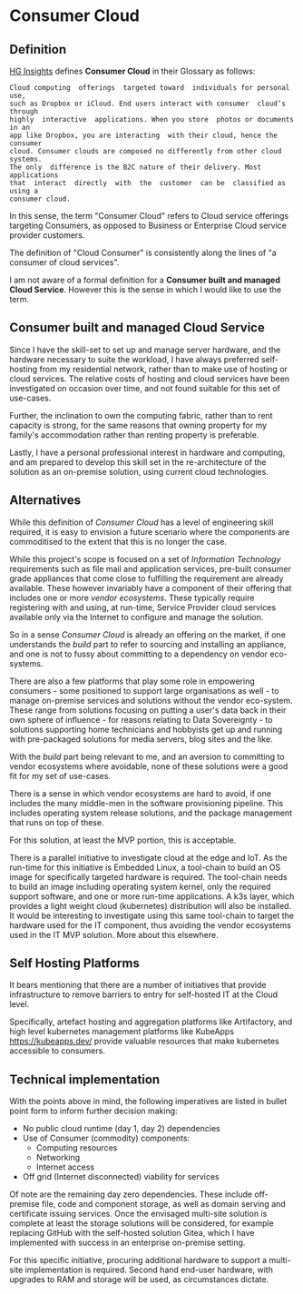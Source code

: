 # Consumer Cloud

## Definition

[HG Insights](https://hginsights.com/) defines **Consumer Cloud** in their Glossary as follows:

```text
Cloud computing  offerings  targeted toward  individuals for personal use, 
such as Dropbox or iCloud. End users interact with consumer  cloud’s through 
highly  interactive  applications. When you store  photos or documents in an
app like Dropbox, you are interacting  with their cloud, hence the  consumer
cloud. Consumer clouds are composed no differently from other cloud systems.
The only  difference is the B2C nature of their delivery. Most  applications
that  interact  directly  with  the  customer  can be  classified as using a 
consumer cloud.
```

In this sense, the term "Consumer Cloud" refers to Cloud service offerings targeting Consumers, as opposed to Business or Enterprise Cloud service provider customers.

The definition of "Cloud Consumer" is consistently along the lines of "a consumer of cloud services".

I am not aware of a formal definition for a **Consumer built and managed Cloud Service**. However this is the sense in which I would like to use the term.

## Consumer built and managed Cloud Service

Since I have the skill-set to set up and manage server hardware, and the hardware necessary to suite the workload, I have always preferred self-hosting from my residential network, rather than to make use of hosting or cloud services. The relative costs of hosting and cloud services have been investigated on occasion over time, and not found suitable for this set of use-cases.

Further, the inclination to own the computing fabric, rather than to rent capacity is strong, for the same reasons that owning property for my family's accommodation rather than renting property is preferable.

Lastly, I have a personal professional interest in hardware and computing, and am prepared to develop this skill set in the re-architecture of the solution as an on-premise solution, using current cloud technologies.

## Alternatives

While this definition of *Consumer Cloud* has a level of engineering skill required, it is easy to envision a future scenario where the components are commoditised to the extent that this is no longer the case.

While this project's scope is focused on a set of *Information Technology* requirements such as file mail and application services, pre-built consumer grade appliances that come close to fulfilling the requirement are already available. These however invariably have a component of their offering that includes one or more *vendor ecosystems*. These typically require registering with and using, at run-time, Service Provider cloud services available only via the Internet to configure and manage the solution.

So in a sense *Consumer Cloud* is already an offering on the market, if one understands the *build* part to refer to sourcing and installing an appliance, and one is not to fussy about committing to a dependency on vendor eco-systems.

There are also a few platforms that play some role in empowering consumers - some positioned to support large organisations as well - to manage on-premise services and solutions without the vendor eco-system. These range from solutions focusing on putting a user's data back in their own sphere of influence - for reasons relating to Data Sovereignty - to solutions supporting home technicians and hobbyists get up and running with pre-packaged solutions for media servers, blog sites and the like.

With the *build* part being relevant to me, and an aversion to committing to vendor ecosystems where avoidable, none of these solutions were a good fit for my set of use-cases.

There is a sense in which vendor ecosystems are hard to avoid, if one includes the many middle-men in the software provisioning pipeline. This includes operating system release solutions, and the package management that runs on top of these.

For this solution, at least the MVP portion, this is acceptable.

There is a parallel initiative to investigate cloud at the edge and IoT. As the run-time for this initiative is Embedded Linux, a tool-chain to build an OS image for specifically targeted hardware is required. The tool-chain needs to build an image including operating system kernel, only the required support software, and one or more run-time applications. A k3s layer, which provides a light weight cloud (kubernetes) distribution will also be installed. It would be interesting to investigate using this same tool-chain to target the hardware used for the IT component, thus avoiding the vendor ecosystems used in the IT MVP solution. More about this elsewhere.

## Self Hosting Platforms

It bears mentioning that there are a number of initiatives that provide infrastructure to remove barriers to entry for self-hosted IT at the Cloud level.

Specifically, artefact hosting and aggregation platforms like Artifactory, and high level kubernetes management platforms like KubeApps <https://kubeapps.dev/> provide valuable resources that make kubernetes accessible to consumers.

## Technical implementation

With the points above in mind, the following imperatives are listed in bullet point form to inform further decision making:

- No public cloud runtime (day 1, day 2) dependencies
- Use of Consumer (commodity) components:
  - Computing resources
  - Networking
  - Internet access
- Off grid (Internet disconnected) viability for services

Of note are the remaining day zero dependencies. These include off-premise file, code and component storage, as well as domain serving and certificate issuing services. Once the envisaged multi-site solution is complete at least the storage solutions will be considered, for example replacing GitHub with the self-hosted solution Gitea, which I have implemented with success in an enterprise on-premise setting.

For this specific initiative, procuring additional hardware to support a multi-site implementation is required. Second hand end-user hardware, with upgrades to RAM and storage will be used, as circumstances dictate.
